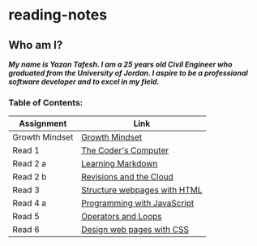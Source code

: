 # reading-notes

## Who am I?

***My name is Yazan Tafesh. I am a 25 years old Civil Engineer who graduated from the University of Jordan. I aspire to be a professional software developer and to excel in my field.***

### Table of Contents:

|   Assignment    |   Link                                       |
|-----------------|----------------------------------------------|
|   Growth Mindset|[Growth Mindset](lab02aLearningMarkdown.md)   |
|   Read 1        |[The Coder's Computer](read01.md)             |
|   Read 2 a      |[Learning Markdown](read02a.md)               |
|   Read 2 b      |[Revisions and the Cloud](read02b.md)         |
|   Read 3        |[Structure webpages with HTML](read03.md)     |
|   Read 4 a      |[Programming with JavaScript](read04a.md)     |
|   Read 5        |[Operators and Loops](read05.md)              |
|   Read 6        |[Design web pages with CSS](read06.md)        |